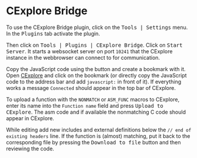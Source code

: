# CExplore Bridge
To use the CExplore Bridge plugin, click on the <kbd>Tools | Settings</kbd> menu. In the <kbd>Plugins</kbd> tab activate the plugin.

Then click on <kbd>Tools | Plugins | CExplore Bridge</kbd>. Click on <kbd>Start Server</kbd>.
It starts a websocket server on port `10241` that the CExplore instance in the webbrowser can connect to for communication.

Copy the JavaScript code using the button and create a bookmark with it. Open [CExplore](http://cexplore.henny022.de/) and click on the bookmark (or directly copy the JavaScript code to the address bar and add `javascript:` in front of it). If everything works a message `Connected` should appear in the top bar of CExplore.

To upload a function with the `NONMATCH` or `ASM_FUNC` macros to CExplore, enter its name into the `Function name` field and press <kbd>Upload to CExplore</kbd>. The asm code and if available the nonmatching C code should appear in CExplore. 

While editing add new includes and external definitions below the `// end of existing headers` line. If the function is (almost) matching, put it back to the corresponding file by pressing the <kbd>Download to file</kbd> button and then reviewing the code.